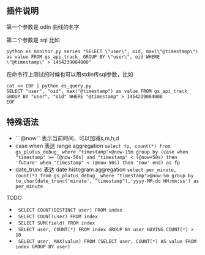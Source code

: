 ## 插件说明

第一个参数是 odin 曲线的名字

第二个参数是 sql 比如

```
python es_monitor.py series "SELECT \"user\", oid, max(\"@timestamp\") as value FROM gs_api_track_ GROUP BY \"user\", oid WHERE \"@timestamp\" > 1454239084000"
```

在命令行上测试的时候也可以用stdin传sql参数，比如

```
cat << EOF | python es_query.py
SELECT "user", "oid", max("@timestamp") as value FROM gs_api_track_ GROUP BY "user", "oid" WHERE "@timestamp" > 1454239084000
EOF
```
## 特殊语法

* ```@now`` 表示当前时间，可以加减s,m,h,d
* case when 表达 range aggregation ```select fp, count(*) from gs_plutus_debug_ where "timestamp">@now-15m group by (case when "timestamp" >= (@now-50s) and "timestamp" < (@now+50s) then 'future' when "timestamp" < (@now-50s) then 'now' end) as fp```
* date_trunc 表达 date histogram aggregation ```select per_minute, count(*) from gs_plutus_debug_ where "timestamp">@now-5m group by to_char(date_trunc('minute', "timestamp"),'yyyy-MM-dd HH:mm:ss') as per_minute```

TODO

* ``` SELECT COUNT(DISTINCT user) FROM index```
* ``` SELECT COUNT(user) FROM index```
* ``` SELECT SUM(field) FROM index```
* ``` SELECT user, COUNT(*) FROM index GROUP BY user HAVING COUNT(*) > 10```
* ``` SELECT user, MAX(value) FROM (SELECT user, COUNT(*) AS value FROM index GROUP BY user)```
